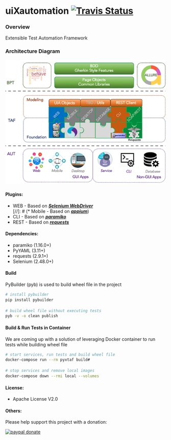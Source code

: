 # uiXautomation [![Travis Status](https://travis-ci.org/WesleyPeng/uiXautomation.svg?branch=master)](https://travis-ci.org/WesleyPeng/uiXautomation)

### Overview
Extensible Test Automation Framework

### Architecture Diagram
![PyXTaf Diagram](diagram.png?raw=true "PyXTaf Architecture Diagram")

#### Plugins:
* WEB - Based on _**[Selenium WebDriver](http://www.seleniumhq.org/projects/webdriver/)**_  
[//]: # (* Mobile - Based on _**[appium](http://github.com/appium/appium)**_)
* CLI - Based on _**[paramiko](https://github.com/paramiko/paramiko)**_
* REST - Based on _**[requests](https://github.com/requests/requests)**_

#### Dependencies:
* paramiko (1.16.0+)
* PyYAML (3.11+)
* requests (2.9.1+)
* Selenium (2.48.0+)

#### Build
PyBuilder (pyb) is used to build wheel file in the project
```bash
# install pybuilder
pip install pybuilder

# build wheel file without executing tests
pyb -v -o clean publish
```

#### Build & Run Tests in Container
We are coming up with a solution of leveraging Docker container to run tests while building wheel file

```bash
# start services, run tests and build wheel file
docker-compose run --rm pyxtaf build#

# stop services and remove local images
docker-compose down --rmi local --volumes
```

#### License:
* Apache License V2.0

#### Others:
Please help support this project with a donation:

[![paypal donate][paypal-image]][paypal-url]

[paypal-image]: https://www.paypal.com/en_US/i/btn/btn_donateCC_LG.gif
[paypal-url]: https://www.paypal.com/cgi-bin/webscr?cmd=_donations&business=pengwei_v@hotmail.com&currency_code=USD&item_name=uiXautomation&return=https://github.com/wesleypeng